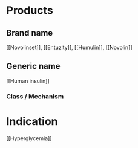 # Products

## Brand name
[[Novolinset]], [[Entuzity]], [[Humulin]], [[Novolin]]

## Generic name
[[Human insulin]]

### Class / Mechanism


# Indication
[[Hyperglycemia]]

